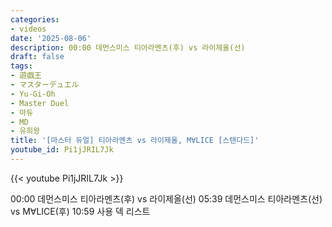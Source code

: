```yaml
---
categories:
- videos
date: '2025-08-06'
description: 00:00 데먼스미스 티아라멘츠(후) vs 라이제올(선)
draft: false
tags:
- 遊戯王
- マスターデュエル
- Yu-Gi-Oh
- Master Duel
- 마듀
- MD
- 유희왕
title: '[마스터 듀얼] 티아라멘츠 vs 라이제올, M∀LICE [스탠다드]'
youtube_id: Pi1jJRIL7Jk
---
```



{{< youtube Pi1jJRIL7Jk >}}

00:00 데먼스미스 티아라멘츠(후) vs 라이제올(선)
05:39 데먼스미스 티아라멘츠(선) vs M∀LICE(후)
10:59 사용 덱 리스트